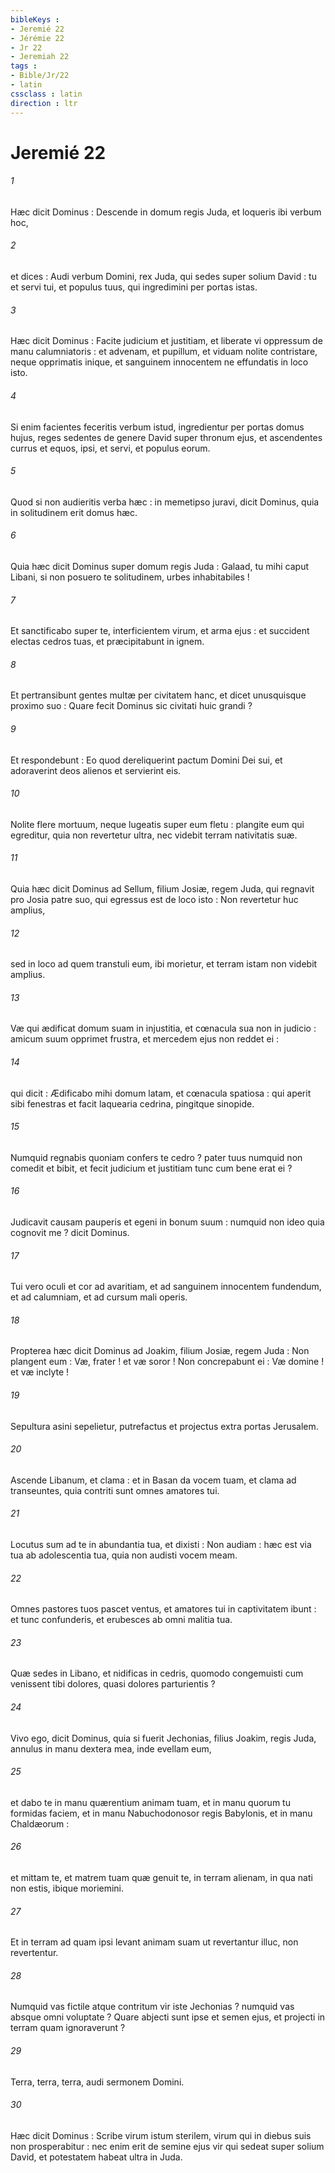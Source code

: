 ```yaml
---
bibleKeys : 
- Jeremié 22
- Jérémie 22
- Jr 22
- Jeremiah 22
tags : 
- Bible/Jr/22
- latin
cssclass : latin
direction : ltr
---
```


# Jeremié 22

###### 1
Hæc dicit Dominus : Descende in domum regis Juda, et loqueris ibi verbum hoc,
###### 2
et dices : Audi verbum Domini, rex Juda, qui sedes super solium David : tu et servi tui, et populus tuus, qui ingredimini per portas istas.
###### 3
Hæc dicit Dominus : Facite judicium et justitiam, et liberate vi oppressum de manu calumniatoris : et advenam, et pupillum, et viduam nolite contristare, neque opprimatis inique, et sanguinem innocentem ne effundatis in loco isto.
###### 4
Si enim facientes feceritis verbum istud, ingredientur per portas domus hujus, reges sedentes de genere David super thronum ejus, et ascendentes currus et equos, ipsi, et servi, et populus eorum.
###### 5
Quod si non audieritis verba hæc : in memetipso juravi, dicit Dominus, quia in solitudinem erit domus hæc.
###### 6
Quia hæc dicit Dominus super domum regis Juda : Galaad, tu mihi caput Libani, si non posuero te solitudinem, urbes inhabitabiles !
###### 7
Et sanctificabo super te, interficientem virum, et arma ejus : et succident electas cedros tuas, et præcipitabunt in ignem.
###### 8
Et pertransibunt gentes multæ per civitatem hanc, et dicet unusquisque proximo suo : Quare fecit Dominus sic civitati huic grandi ?
###### 9
Et respondebunt : Eo quod dereliquerint pactum Domini Dei sui, et adoraverint deos alienos et servierint eis.
###### 10
Nolite flere mortuum, neque lugeatis super eum fletu : plangite eum qui egreditur, quia non revertetur ultra, nec videbit terram nativitatis suæ.
###### 11
Quia hæc dicit Dominus ad Sellum, filium Josiæ, regem Juda, qui regnavit pro Josia patre suo, qui egressus est de loco isto : Non revertetur huc amplius,
###### 12
sed in loco ad quem transtuli eum, ibi morietur, et terram istam non videbit amplius.
###### 13
Væ qui ædificat domum suam in injustitia, et cœnacula sua non in judicio : amicum suum opprimet frustra, et mercedem ejus non reddet ei :
###### 14
qui dicit : Ædificabo mihi domum latam, et cœnacula spatiosa : qui aperit sibi fenestras et facit laquearia cedrina, pingitque sinopide.
###### 15
Numquid regnabis quoniam confers te cedro ? pater tuus numquid non comedit et bibit, et fecit judicium et justitiam tunc cum bene erat ei ?
###### 16
Judicavit causam pauperis et egeni in bonum suum : numquid non ideo quia cognovit me ? dicit Dominus.
###### 17
Tui vero oculi et cor ad avaritiam, et ad sanguinem innocentem fundendum, et ad calumniam, et ad cursum mali operis.
###### 18
Propterea hæc dicit Dominus ad Joakim, filium Josiæ, regem Juda : Non plangent eum : Væ, frater ! et væ soror ! Non concrepabunt ei : Væ domine ! et væ inclyte !
###### 19
Sepultura asini sepelietur, putrefactus et projectus extra portas Jerusalem.
###### 20
Ascende Libanum, et clama : et in Basan da vocem tuam, et clama ad transeuntes, quia contriti sunt omnes amatores tui.
###### 21
Locutus sum ad te in abundantia tua, et dixisti : Non audiam : hæc est via tua ab adolescentia tua, quia non audisti vocem meam.
###### 22
Omnes pastores tuos pascet ventus, et amatores tui in captivitatem ibunt : et tunc confunderis, et erubesces ab omni malitia tua.
###### 23
Quæ sedes in Libano, et nidificas in cedris, quomodo congemuisti cum venissent tibi dolores, quasi dolores parturientis ?
###### 24
Vivo ego, dicit Dominus, quia si fuerit Jechonias, filius Joakim, regis Juda, annulus in manu dextera mea, inde evellam eum,
###### 25
et dabo te in manu quærentium animam tuam, et in manu quorum tu formidas faciem, et in manu Nabuchodonosor regis Babylonis, et in manu Chaldæorum :
###### 26
et mittam te, et matrem tuam quæ genuit te, in terram alienam, in qua nati non estis, ibique moriemini.
###### 27
Et in terram ad quam ipsi levant animam suam ut revertantur illuc, non revertentur.
###### 28
Numquid vas fictile atque contritum vir iste Jechonias ? numquid vas absque omni voluptate ? Quare abjecti sunt ipse et semen ejus, et projecti in terram quam ignoraverunt ?
###### 29
Terra, terra, terra, audi sermonem Domini.
###### 30
Hæc dicit Dominus : Scribe virum istum sterilem, virum qui in diebus suis non prosperabitur : nec enim erit de semine ejus vir qui sedeat super solium David, et potestatem habeat ultra in Juda.
